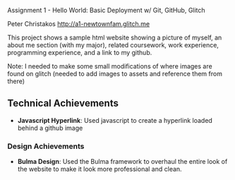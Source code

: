Assignment 1 - Hello World: Basic Deployment w/ Git, GitHub, Glitch

Peter Christakos
http://a1-newtownfam.glitch.me

This project shows a sample html website showing a picture of myself, an about me section (with my major), related coursework, work experience, programming experience,
and a link to my github. 

Note: I needed to make some small modifications of where images are found on glitch (needed to add images to assets and reference them from there)

## Technical Achievements
- **Javascript Hyperlink**: Used javascript to create a hyperlink loaded behind a github image

### Design Achievements
- **Bulma Design**: Used the Bulma framework to overhaul the entire look of the website to make it look more professional and clean.  
